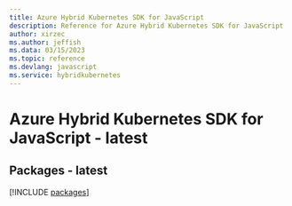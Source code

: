 ```yaml
---
title: Azure Hybrid Kubernetes SDK for JavaScript
description: Reference for Azure Hybrid Kubernetes SDK for JavaScript
author: xirzec
ms.author: jeffish
ms.data: 03/15/2023
ms.topic: reference
ms.devlang: javascript
ms.service: hybridkubernetes
---
```

# Azure Hybrid Kubernetes SDK for JavaScript - latest
## Packages - latest
[!INCLUDE [packages](hybrid-kubernetes-index.md)]